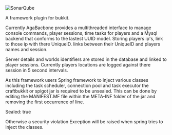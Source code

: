 ![SonarQube](https://sonarcloud.io/api/project_badges/measure?project=hertzigger_AgaBacbone&metric=alert_status)

A framework plugin for bukkit.

Currently AgaBacbone provides a multithreaded interface to manage console commands, player sessions, time tasks for
players and a Mysql backend that conforms to the lastest UUID model. Storing players ip's, link to those ip with there
UniqueID. links between their UniqueID and players names and session.

Server details and worlds identifiers are stored in the database and linked to player sessions. Currently players
locations are logged against there session in 5 second intervals.

As this framework users Spring framework to inject various classes including the task scheduler, connection pool and
task executor the craftbukkit or spigot jar is required to be unsealed. This can be done by editing the MANIFEST.MF
file within the META-INF folder of the jar and removing the first occurrence of line.

Sealed: true

Otherwise a security violation Exception will be raised when spring tries to inject the classes.
